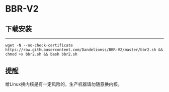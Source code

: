 # BBR-V2
## 下载安装
------------
```shell
wget -N --no-check-certificate https://raw.githubusercontent.com/Dandelionss/BBR-V2/master/bbr2.sh && chmod +x bbr2.sh && bash bbr2.sh
```
## 提醒
给Linux换内核是有一定风险的，生产机器请勿随意换内核。
